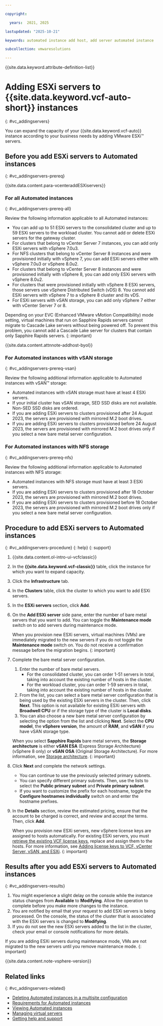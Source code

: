 ```yaml
---

copyright:

  years:  2021, 2025

lastupdated: "2025-10-21"

keywords: automated instance add host, add server automated instance

subcollection: vmwaresolutions

---
```


{{site.data.keyword.attribute-definition-list}}

# Adding ESXi servers to {{site.data.keyword.vcf-auto-short}} instances
{: #vc_addingservers}



You can expand the capacity of your {{site.data.keyword.vcf-auto}} instance according to your business needs by adding VMware ESXi™ servers.

## Before you add ESXi servers to Automated instances
{: #vc_addingservers-prereq}

{{site.data.content.para-vcenteraddESXiservers}}

### For all Automated instances
{: #vc_addingservers-prereq-all}

Review the following information applicable to all Automated instances:

* You can add up to 51 ESXi servers to the consolidated cluster and up to 59 ESXi servers to the workload cluster. You cannot add or delete ESXi servers for the gateway cluster.
* For clusters that belong to vCenter Server 7 instances, you can add only ESXi servers with vSphere 7.0u3.
* For NFS clusters that belong to vCenter Server 8 instances and were provisioned initially with vSphere 7, you can add ESXi servers either with vSphere 7.0u3 or vSphere 8.0u2.
* For clusters that belong to vCenter Server 8 instances and were provisioned initially with vSphere 8, you can add only ESXi servers with vSphere 8.0u2.
* For clusters that were provisioned initially with vSphere 8 ESXi servers, those servers use vSphere Distributed Switch (vDS) 8. You cannot add ESXi servers with vSphere 7 to a vSphere 8 cluster and its vDS.
* For ESXi servers with vSAN storage, you can add only vSphere 7 either with vCenter Server 7 or 8.

Depending on your EVC (Enhanced VMware vMotion Compatibility) mode setting, virtual machines that run on Sapphire Rapids servers cannot migrate to Cascade Lake servers without being powered off. To prevent this problem, you cannot add a Cascade Lake server for clusters that contain only Sapphire Rapids servers.
{: important}

{{site.data.content.attnnote-addhost-byol}}

### For Automated instances with vSAN storage
{: #vc_addingservers-prereq-vsan}

Review the following additional information applicable to Automated instances with vSAN™ storage:

* Automated instances with vSAN storage must have at least 4 ESXi servers.
* If your initial cluster has vSAN storage, SED SSD disks are not available. Non-SED SSD disks are ordered.
* If you are adding ESXi servers to clusters provisioned after 24 August 2023, the servers are provisioned with mirrored M.2 boot drives.
* If you are adding ESXi servers to clusters provisioned before 24 August 2023, the servers are provisioned with mirrored M.2 boot drives only if you select a new bare metal server configuration.

### For Automated instances with NFS storage
{: #vc_addingservers-prereq-nfs}

Review the following additional information applicable to Automated instances with NFS storage:

* Automated instances with NFS storage must have at least 3 ESXi servers.
* If you are adding ESXi servers to clusters provisioned after 18 October 2023, the servers are provisioned with mirrored M.2 boot drives.
* If you are adding ESXi servers to clusters provisioned before 18 October 2023, the servers are provisioned with mirrored M.2 boot drives only if you select a new bare metal server configuration.

## Procedure to add ESXi servers to Automated instances
{: #vc_addingservers-procedure}
{: help}
{: support}

1. {{site.data.content.ol-intro-ui-vcfclassic}}
2. In the **{{site.data.keyword.vcf-classic}}** table, click the instance for which you want to expand capacity.
3. Click the **Infrastructure** tab.
4. In the **Clusters** table, click the cluster to which you want to add ESXi servers.
5. In the **ESXi servers** section, click **Add**.
6. On the **Add ESXi server** side pane, enter the number of bare metal servers that you want to add. You can toggle the **Maintenance mode** switch on to add servers during maintenance mode.

   When you provision new ESXi servers, virtual machines (VMs) are immediately migrated to the new servers if you do not toggle the **Maintenance mode** switch on. You do not receive a confirmation message before the migration begins.
   {: important}

7. Complete the bare metal server configuration.
   1. Enter the number of bare metal servers.
      * For the consolidated cluster, you can order 1-51 servers in total, taking into account the existing number of hosts in the cluster.
      * For the workload cluster, you can order 1-59 servers in total, taking into account the existing number of hosts in the cluster.
   2. From the list, you can select a bare metal server configuration that is being used by the existing ESXi servers in the cluster. Then, click **Next**. This option is not available for existing ESXi servers with **Broadwell CPU** or if the storage type of the cluster is **Local disks**.
   3. You can also choose a new bare metal server configuration by selecting the option from the list and clicking **Next**. Select the **CPU model**, the **vSphere version**, the amount of **RAM**, and **vSAN** if you have vSAN storage type.

   When you select **Sapphire Rapids** bare metal servers, the **Storage architecture** is either **vSAN ESA** (Express Storage Architecture) (vSphere 8 only) or **vSAN OSA** (Original Storage Architecture). For more information, see [Storage architecture](/docs/vmwaresolutions?topic=vmwaresolutions-vc_addingclusters#vc_addingclusters-vsan-storage-archi).
   {: important}

8. Click **Next** and complete the network settings.
    * You can continue to use the previously selected primary subnets.
    * You can specify different primary subnets. Then, use the lists to select the **Public primary subnet** and **Private primary subnet**.
    * If you want to customize the prefix for each hostname, toggle the **Configure hostnames individually** switch on and enter the hostname prefixes.
9. In the **Details** section, review the estimated pricing, ensure that the account to be charged is correct, and review and accept the terms. Then, click **Add**.

   When you provision new ESXi servers, new vSphere license keys are assigned to hosts automatically. For existing ESXi servers, you must [retrieve the existing VCF license keys](/docs/vmwaresolutions?topic=vmwaresolutions-licenses_vcf-licenses), replace and assign them to the hosts. For more information, see [Adding license keys to VCF, vCenter Server, vSAN, and ESXi](/docs/vmwaresolutions?topic=vmwaresolutions-licensing_manage#licensing_manage-add-vcf).
   {: important}

## Results after you add ESXi servers to Automated instances
{: #vc_addingservers-results}

1. You might experience a slight delay on the console while the instance status changes from **Available** to **Modifying**. Allow the operation to complete before you make more changes to the instance.
2. You are notified by email that your request to add ESXi servers is being processed. On the console, the status of the cluster that is associated with the ESXi servers is changed to **Modifying**.
3. If you do not see the new ESXi servers added to the list in the cluster, check your email or console notifications for more details.

If you are adding ESXi servers during maintenance mode, VMs are not migrated to the new servers until you remove maintenance mode.
{: important}

{{site.data.content.note-vsphere-version}}

## Related links
{: #vc_addingservers-related}

* [Deleting Automated instances in a multisite configuration](/docs/vmwaresolutions?topic=vmwaresolutions-vc_deletinginstance_multi)
* [Requirements for Automated instances](/docs/vmwaresolutions?topic=vmwaresolutions-vc_orderinginstance-req)
* [Viewing Automated instances](/docs/vmwaresolutions?topic=vmwaresolutions-vc_viewinginstances)
* [Managing virtual servers](/docs/virtual-servers?topic=virtual-servers-managing-virtual-servers)
* [Getting help and support](/docs/vmwaresolutions?topic=vmwaresolutions-trbl_support)
